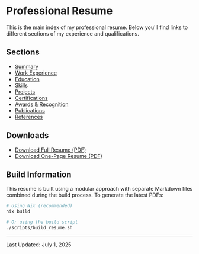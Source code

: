 # Professional Resume

This is the main index of my professional resume. Below you'll find links to different sections of my experience and qualifications.

## Sections

- [Summary](./sections/summary.md)
- [Work Experience](./sections/experience.md)
- [Education](./sections/education.md)
- [Skills](./sections/skills.md)
- [Projects](./sections/projects.md)
- [Certifications](./sections/certifications.md)
- [Awards & Recognition](./sections/awards.md)
- [Publications](./sections/publications.md)
- [References](./sections/references.md)

## Downloads

- [Download Full Resume (PDF)](../assets/pdfs/full_resume.pdf)
- [Download One-Page Resume (PDF)](../assets/pdfs/one_page_resume.pdf)

## Build Information

This resume is built using a modular approach with separate Markdown files combined during the build process. To generate the latest PDFs:

```bash
# Using Nix (recommended)
nix build

# Or using the build script
./scripts/build_resume.sh
```

---

Last Updated: July 1, 2025
